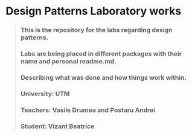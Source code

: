 # Design Patterns Laboratory works
>### This is the repository for the labs regarding design patterns.  
>### Labs are being placed in different packages with their name and personal readme.md.  
>### Describing what was done and how things work within. 
>### University: UTM
>### Teachers: Vasile Drumea and Postaru Andrei
>### Student: Vizant Beatrice
